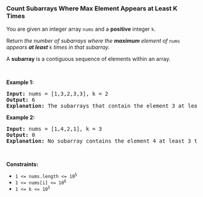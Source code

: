 
<h3>Count Subarrays Where Max Element Appears at Least K Times</h3>
<div><p>You are given an integer array <code>nums</code> and a <strong>positive</strong> integer <code>k</code>.</p>
<p>Return <em>the number of subarrays where the <strong>maximum</strong> element of </em><code>nums</code><em> appears <strong>at least</strong> </em><code>k</code><em> times in that subarray.</em></p>
<p>A <strong>subarray</strong> is a contiguous sequence of elements within an array.</p>
<p> </p>
<p><strong>Example 1:</strong></p>
<pre><strong>Input:</strong> nums = [1,3,2,3,3], k = 2
<strong>Output:</strong> 6
<strong>Explanation:</strong> The subarrays that contain the element 3 at least 2 times are: [1,3,2,3], [1,3,2,3,3], [3,2,3], [3,2,3,3], [2,3,3] and [3,3].
</pre>
<p><strong>Example 2:</strong></p>
<pre><strong>Input:</strong> nums = [1,4,2,1], k = 3
<strong>Output:</strong> 0
<strong>Explanation:</strong> No subarray contains the element 4 at least 3 times.
</pre>
<p> </p>
<p><strong>Constraints:</strong></p>
<ul>
<li><code>1 &lt;= nums.length &lt;= 10<sup>5</sup></code></li>
<li><code>1 &lt;= nums[i] &lt;= 10<sup>6</sup></code></li>
<li><code>1 &lt;= k &lt;= 10<sup>5</sup></code></li>
</ul>
</div>
